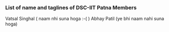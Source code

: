 ### List of name and taglines of DSC-IIT Patna Members 

Vatsal Singhal ( naam nhi suna hoga :-( )
Abhay Patil (ye bhi naam nahi suna hoga)
